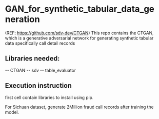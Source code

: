 # GAN_for_synthetic_tabular_data_generation 
(REF: https://github.com/sdv-dev/CTGAN)
This repo contains the CTGAN, which is a generative adversarial network for generating synthetic tabular data specifically call detail records

## Libraries needed:
-- CTGAN
-- sdv
-- table_evaluator

## Execution instruction
first cell contain libraries to install using pip.

For Sichuan dataset, generate 2Million fraud call records after training the model.


